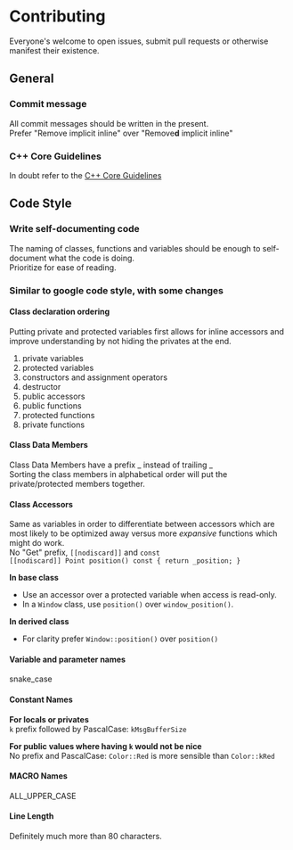# Contributing
Everyone's welcome to open issues, submit pull requests or otherwise manifest their existence.

## General
### Commit message
All commit messages should be written in the present.  
Prefer "Remove implicit inline" over "Remove**d** implicit inline"

### C++ Core Guidelines
In doubt refer to the [C++ Core Guidelines](https://isocpp.github.io/CppCoreGuidelines/)

## Code Style

### Write self-documenting code
The naming of classes, functions and variables should be enough to self-document what the code is doing.  
Prioritize for ease of reading.

### Similar to google code style, with some changes

#### Class declaration ordering
Putting private and protected variables first allows for inline accessors and improve understanding by not hiding the privates at the end.

1. private variables
2. protected variables
3. constructors and assignment operators
4. destructor
5. public accessors
6. public functions
7. protected functions
8. private functions

#### Class Data Members
Class Data Members have a prefix _ instead of trailing _  
Sorting the class members in alphabetical order will put the private/protected members together.

#### Class Accessors
Same as variables in order to differentiate between accessors which are most likely to be optimized away versus more *expansive* functions which might do work.  
No "Get" prefix, `[[nodiscard]]` and `const`  
`[[nodiscard]] Point position() const { return _position; }`

**In base class**
* Use an accessor over a protected variable when access is read-only.
* In a `Window` class, use `position()` over `window_position()`.

**In derived class**
* For clarity prefer `Window::position()` over `position()`

#### Variable and parameter names
snake_case

#### Constant Names
**For locals or privates**  
`k` prefix followed by PascalCase: `kMsgBufferSize`

**For public values where having `k` would not be nice**  
No prefix and PascalCase: `Color::Red` is more sensible than `Color::kRed`

#### MACRO Names
ALL_UPPER_CASE

#### Line Length
Definitely much more than 80 characters.

